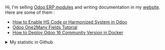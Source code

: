Hi, I'm selling [Odoo ERP modules](https://apps.odoo.com/apps/browse?repo_maintainer_id=276647) and writing documentation in my [website](https://altela.net). Here are some of them :
<!-- BLOG-POST-LIST:START -->
- [How to Enable HS Code or Harmonized System in Odoo](https://www.altela.net/2023/07/how-to-enable-harmonized-system-in-odoo.html)
- [Odoo One2Many Fields Tutorial](https://www.altela.net/2023/07/odoo-one2many-fields-tutorial.html)
- [How to Deploy Odoo 16 Community Version in Docker](https://www.altela.net/2023/07/how-to-deploy-odoo-16-community-version.html)
<!-- BLOG-POST-LIST:END -->


<details>
    <summary>My statistic in Github</summary>
<div>

<br />

[![wakatime](https://wakatime.com/badge/user/38f68e85-6cc9-4ac7-986a-ffee8908ce8b.svg)](https://wakatime.com/@38f68e85-6cc9-4ac7-986a-ffee8908ce8b)

<img height="154" src="https://github-readme-stats.vercel.app/api?username=altela&count_private=true&theme=github_dark&hide_border=true&show_icons=true&include_all_commits=true&hide_rank=false&custom_title=Activity%20On%20GitHub" />
  
<img height="154" src="https://github-readme-stats.vercel.app/api/top-langs/?username=altela&layout=compact&theme=github_dark&&langs_count=10&hide_border=true&custom_title=Repository's%20Composition%20Languages" />
</div>
    
<!--START_SECTION:waka-->

```txt
Python       9 hrs 12 mins   ██████████████▒░░░░░░░░░░   57.76 %
XML          6 hrs 27 mins   ██████████░░░░░░░░░░░░░░░   40.55 %
Other        10 mins         ▒░░░░░░░░░░░░░░░░░░░░░░░░   01.14 %
Text         2 mins          ░░░░░░░░░░░░░░░░░░░░░░░░░   00.28 %
JavaScript   2 mins          ░░░░░░░░░░░░░░░░░░░░░░░░░   00.27 %
```

<!--END_SECTION:waka-->

</details>

<!-- Waka documentation : https://medium.com/@JakenH/show-off-your-coding-stats-on-your-github-profile-using-wakatime-ce3ceb1063b5 -->
